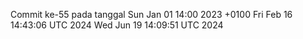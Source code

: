 Commit ke-55 pada tanggal Sun Jan 01 14:00 2023 +0100
Fri Feb 16 14:43:06 UTC 2024
Wed Jun 19 14:09:51 UTC 2024
